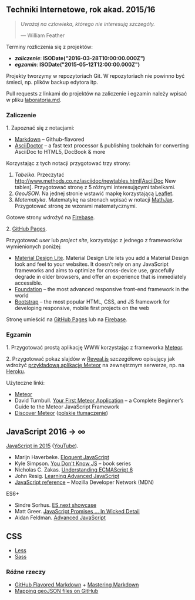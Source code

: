 ## Techniki Internetowe, rok akad. 2015/16

> *Uważaj na człowieka, którego nie interesują szczegóły.*
>
> — William Feather

Terminy rozliczenia się z projektów:

* ***zaliczenie***: **ISODate("2016-03-28T10:00:00.000Z")**
* ***egzamin***: **ISODate("2015-05-12T12:00:00.000Z")**

Projekty tworzymy w repozytoriach Git.
W repozytoriach nie powinno być śmieci, np. plików backup edytora itp.

Pull requests z linkami do projektów na zaliczenie i egzamin należy wpisać
w pliku [laboratoria.md](laboratoria.md).


### Zaliczenie

1\. Zapoznać się z notacjami:

* [Markdown](https://github.com/adam-p/markdown-here/wiki/Markdown-Cheatsheet) –
  Github-flavored
* [AsciiDoctor](http://asciidoctor.org/) – a fast text processor & publishing
  toolchain for converting AsciiDoc to HTML5, DocBook & more

Korzystając z tych notacji przygotować trzy strony:

1. _Tabelka_.
  Przeczytać http://www.methods.co.nz/asciidoc/newtables.html[AsciiDoc New tables].
  Przygotować stronę z 5 różnymi interesującymi tabelkami.
2. _GeoJSON_.
  Na jednej stronie wstawić mapkę korzystającą [Leaflet](http://leafletjs.com/).
3. _Matematyka_.
  Matematykę na stronach wpisać w notacji
  [MathJax](http://docs.mathjax.org/en/latest/index.html).
  Przygotować stronę ze wzorami matematycznymi.

Gotowe strony wdrożyć na [Firebase](https://www.firebase.com).

2\. [GitHub Pages](https://pages.github.com).

Przygotować *user* lub *project site*,
korzystając z jednego z frameworków wymienionych poniżej:

* [Material Design Lite](http://www.getmdl.io/).
  Material Design Lite lets you add a Material Design look and feel to your
  websites. It doesn’t rely on any JavaScript frameworks and aims to optimize for
  cross-device use, gracefully degrade in older browsers, and offer an experience
  that is immediately accessible.
* [Foundation](http://foundation.zurb.com) –
  the most advanced responsive front-end framework in the world
* [Bootstrap](http://getbootstrap.com) –
  the most popular HTML, CSS, and JS framework for developing
  responsive, mobile first projects on the web

Stronę umieścić na [GitHub Pages](https://pages.github.com) lub
na [Firebase](https://www.firebase.com).


### Egzamin

1\. Przygotować prostą aplikację WWW korzystając
z frameworka [Meteor](https://www.meteor.com/).

2\. Przygotować pokaz slajdów w [Reveal.js](http://lab.hakim.se/reveal-js/)
szczegółowo opisujący jak wdrożyć [przykładową aplikację Meteor](https://www.meteor.com/install)
na zewnętrznym serwerze, np. na
[Heroku](http://ondrej-kvasnovsky.blogspot.com/2013/05/how-to-deploy-meteor-on-heroku-with.html).

Użyteczne linki:

- [Meteor](https://www.meteor.com/)
- David Turnbull.
  [Your First Meteor Application](http://meteortips.com/book/) –
  a Complete Beginner’s Guide to the Meteor JavaScript Framework
- [Discover Meteor](http://book.discovermeteor.com/)
  ([polskie tłumaczenie](http://pl.discovermeteor.com/))


## JavaScript 2016 → ∞

[JavaScript in 2015](http://glenmaddern.com/articles/javascript-in-2015)
([YouTube](https://www.youtube.com/watch?v=iukBMY4apvI)).

- Marijn Haverbeke.
  [Eloquent JavaScript](http://eloquentjavascript.net/)
- Kyle Simpson.
  [You Don't Know JS](https://github.com/getify/You-Dont-Know-JS) – book series
- Nicholas C. Zakas.
  [Understanding ECMAScript 6](https://leanpub.com/understandinges6/read/)
- John Resig.
  [Learning Advanced JavaScript](http://ejohn.org/apps/learn/)
- [JavaScript reference](https://developer.mozilla.org/en-US/docs/Web/JavaScript/Reference) –
  Mozilla Developer Network (MDN)

ES6+

- Sindre Sorhus.
  [ES.next showcase](https://github.com/sindresorhus/esnext-showcase)
- Matt Greer.
  [JavaScript Promises ... In Wicked Detail](http://mattgreer.org/articles/promises-in-wicked-detail/)
- Aidan Feldman.
  [Advanced JavaScript](http://advanced-js.github.io/deck/)


## CSS

- [Less](http://lesscss.org)
- [Sass](http://sass-lang.com)


### Różne rzeczy

- [GitHub Flavored Markdown](http://guides.github.com/overviews/mastering-markdown/) +
  [Mastering Markdown](http://guides.github.com/overviews/mastering-markdown/)
- [Mapping geoJSON files on GitHub](https://help.github.com/articles/mapping-geojson-files-on-github)
